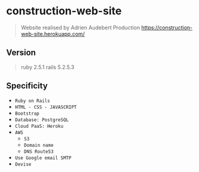 # construction-web-site

> Website realised by Adrien Audebert
> Production
https://construction-web-site.herokuapp.com/

## Version
> ruby 2.5.1
> rails 5.2.5.3

## Specificity
- `Ruby on Rails`
- `HTML - CSS - JAVASCRIPT`
- `Bootstrap`
- `Database: PostgreSQL`
- `Cloud PaaS: Heroku`
- `AWS`
  - `S3`
  - `Domain name`
  - `DNS Route53`
- `Use Google email SMTP`
- `Devise`